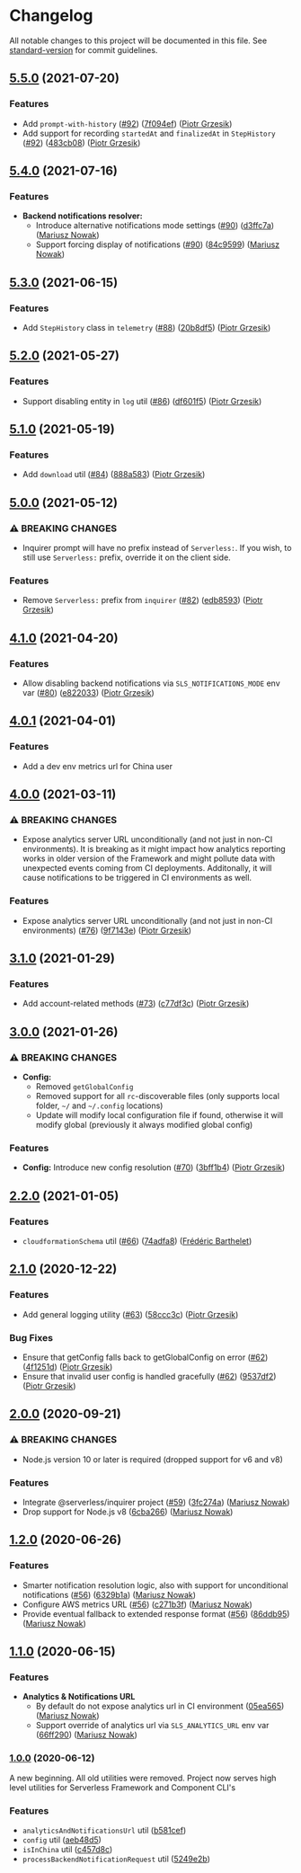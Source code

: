 # Changelog

All notable changes to this project will be documented in this file. See [standard-version](https://github.com/conventional-changelog/standard-version) for commit guidelines.

## [5.5.0](https://github.com/serverless/utils/compare/v5.4.0...v5.5.0) (2021-07-20)

### Features

- Add `prompt-with-history` ([#92](https://github.com/serverless/utils/pull/92)) ([7f094ef](https://github.com/serverless/utils/commit/7f094ef659f9295884c5679c398f609da8dd1ba7)) ([Piotr Grzesik](https://github.com/pgrzesik))
- Add support for recording `startedAt` and `finalizedAt` in `StepHistory` ([#92](https://github.com/serverless/utils/pull/92)) ([483cb08](https://github.com/serverless/utils/commit/483cb082eaa9d049d862554e6a7d6290031d58db)) ([Piotr Grzesik](https://github.com/pgrzesik))

## [5.4.0](https://github.com/serverless/utils/compare/v5.3.0...v5.4.0) (2021-07-16)

### Features

- **Backend notifications resolver:**
  - Introduce alternative notifications mode settings ([#90](https://github.com/serverless/utils/pull/90)) ([d3ffc7a](https://github.com/serverless/utils/commit/d3ffc7aac78e8a3adf0d2a126c2ba8e2df2592f6)) ([Mariusz Nowak](https://github.com/medikoo))
  - Support forcing display of notifications ([#90](https://github.com/serverless/utils/pull/90)) ([84c9599](https://github.com/serverless/utils/commit/84c9599864f288389101e8876aba4b8ac6683493)) ([Mariusz Nowak](https://github.com/medikoo))

## [5.3.0](https://github.com/serverless/utils/compare/v5.2.0...v5.3.0) (2021-06-15)

### Features

- Add `StepHistory` class in `telemetry` ([#88](https://github.com/serverless/utils/pull/88)) ([20b8df5](https://github.com/serverless/utils/commit/20b8df5ba5ec71328930290348ddd99f0938145a)) ([Piotr Grzesik](https://github.com/pgrzesik))

## [5.2.0](https://github.com/serverless/utils/compare/v5.1.0...v5.2.0) (2021-05-27)

### Features

- Support disabling entity in `log` util ([#86](https://github.com/serverless/utils/pull/86)) ([df601f5](https://github.com/serverless/utils/commit/df601f5aca5ea7a3ecd8e9a8ddde9f233864acc1)) ([Piotr Grzesik](https://github.com/pgrzesik))

## [5.1.0](https://github.com/serverless/utils/compare/v5.0.0...v5.1.0) (2021-05-19)

### Features

- Add `download` util ([#84](https://github.com/serverless/utils/pull/84)) ([888a583](https://github.com/serverless/utils/commit/888a58328099f1860fac8305fe32bb05325f039a)) ([Piotr Grzesik](https://github.com/pgrzesik))

## [5.0.0](https://github.com/serverless/utils/compare/v4.1.0...v5.0.0) (2021-05-12)

### ⚠ BREAKING CHANGES

- Inquirer prompt will have no prefix instead of `Serverless:`. If you wish, to still use `Serverless:` prefix, override it on the client side.

### Features

- Remove `Serverless:` prefix from `inquirer` ([#82](https://github.com/serverless/utils/pull/82)) ([edb8593](https://github.com/serverless/utils/commit/edb8593fbd2524c3ba0e08fc1e143eb872cf9b86)) ([Piotr Grzesik](https://github.com/pgrzesik))

## [4.1.0](https://github.com/serverless/utils/compare/v4.0.1...v4.1.0) (2021-04-20)

### Features

- Allow disabling backend notifications via `SLS_NOTIFICATIONS_MODE` env var ([#80](https://github.com/serverless/utils/pull/80)) ([e822033](https://github.com/serverless/utils/commit/e822033a4025415cc076f3bb367e1dea9bec28f1)) ([Piotr Grzesik](https://github.com/pgrzesik))

## [4.0.1](https://github.com/serverless/utils/compare/v4.0.0...v4.0.1) (2021-04-01)

### Features

- Add a dev env metrics url for China user

## [4.0.0](https://github.com/serverless/utils/compare/v3.1.0...v4.0.0) (2021-03-11)

### ⚠ BREAKING CHANGES

- Expose analytics server URL unconditionally (and not just in non-CI environments). It is breaking as it might impact how analytics reporting works in older version of the Framework and might pollute data with unexpected events coming from CI deployments. Additonally, it will cause notifications to be triggered in CI environments as well.

### Features

- Expose analytics server URL unconditionally (and not just in non-CI environments) ([#76](https://github.com/serverless/utils/pull/76)) ([9f7143e](https://github.com/serverless/utils/commit/9f7143e8bdc5f036251ca4f6b54e7292c0803648)) ([Piotr Grzesik](https://github.com/pgrzesik))

## [3.1.0](https://github.com/serverless/utils/compare/v3.0.0...v3.1.0) (2021-01-29)

### Features

- Add account-related methods ([#73](https://github.com/serverless/utils/pull/73)) ([c77df3c](https://github.com/serverless/utils/commit/c77df3ccf45e96b790ef508a50939ce29394eded)) ([Piotr Grzesik](https://github.com/pgrzesik))

## [3.0.0](https://github.com/serverless/utils/compare/v2.2.0...v3.0.0) (2021-01-26)

### ⚠ BREAKING CHANGES

- **Config:**
  - Removed `getGlobalConfig`
  - Removed support for all `rc`-discoverable files (only supports local folder, `~/` and `~/.config` locations)
  - Update will modify local configuration file if found, otherwise it will modify global (previously it always modified global config)

### Features

- **Config:** Introduce new config resolution ([#70](https://github.com/serverless/utils/pull/70)) ([3bff1b4](https://github.com/serverless/utils/commit/3bff1b4fe70e0d011ddb185f3fe6b206ced03aad)) ([Piotr Grzesik](https://github.com/pgrzesik))

## [2.2.0](https://github.com/serverless/utils/compare/v2.1.0...v2.2.0) (2021-01-05)

### Features

- `cloudformationSchema` util ([#66](https://github.com/serverless/utils/issues/66)) ([74adfa8](https://github.com/serverless/utils/commit/74adfa8d5a59f4838cd9c59d0b049ed12d5daa38)) ([Frédéric Barthelet](https://github.com/fredericbarthelet))

## [2.1.0](https://github.com/serverless/utils/compare/v2.0.0...v2.1.0) (2020-12-22)

### Features

- Add general logging utility ([#63](https://github.com/serverless/utils/issues/63)) ([58ccc3c](https://github.com/serverless/utils/commit/58ccc3c0ec741ce173982eb4b897cca2af6135b6)) ([Piotr Grzesik](https://github.com/pgrzesik))

### Bug Fixes

- Ensure that getConfig falls back to getGlobalConfig on error ([#62](https://github.com/serverless/utils/pull/62)) ([4f1251d](https://github.com/serverless/utils/commit/4f1251dc0500bb6f8c357832f243ca0524476fd9)) ([Piotr Grzesik](https://github.com/pgrzesik))
- Ensure that invalid user config is handled gracefully ([#62](https://github.com/serverless/utils/pull/62)) ([9537df2](https://github.com/serverless/utils/commit/9537df2b06bb7560ff0f0ad8f5dc4779cfcf9332)) ([Piotr Grzesik](https://github.com/pgrzesik))

## [2.0.0](https://github.com/serverless/utils/compare/v1.2.0...v2.0.0) (2020-09-21)

### ⚠ BREAKING CHANGES

- Node.js version 10 or later is required (dropped support for v6 and v8)

### Features

- Integrate @serverless/inquirer project ([#59](https://github.com/serverless/utils/pull/59)) ([3fc274a](https://github.com/serverless/utils/commit/3fc274a413ac04f34daee2abeff1b969686182c6)) ([Mariusz Nowak](https://github.com/medikoo))
- Drop support for Node.js v8 ([6cba266](https://github.com/serverless/utils/commit/6cba266861c9c55e4e897f896bb76cd265b0f80a)) ([Mariusz Nowak](https://github.com/medikoo))

## [1.2.0](https://github.com/serverless/utils/compare/v1.1.0...v1.2.0) (2020-06-26)

### Features

- Smarter notification resolution logic, also with support for unconditional notifications ([#56](https://github.com/serverless/utils/pull/56)) ([6329b1a](https://github.com/serverless/utils/commit/6329b1a03ce1ed57c8c922ea021a26f911d6e5c3)) ([Mariusz Nowak](https://github.com/medikoo))
- Configure AWS metrics URL ([#56](https://github.com/serverless/utils/pull/56)) ([c271b3f](https://github.com/serverless/utils/commit/c271b3f0a0e0901a3c45d5726c3e32b54a5a36ba)) ([Mariusz Nowak](https://github.com/medikoo))
- Provide eventual fallback to extended response format ([#56](https://github.com/serverless/utils/pull/56)) ([86ddb95](https://github.com/serverless/utils/commit/86ddb9575d635cdcf326436fe571cc1b2c5818b7)) ([Mariusz Nowak](https://github.com/medikoo))

## [1.1.0](https://github.com/serverless/utils/compare/v1.0.0...v1.1.0) (2020-06-15)

### Features

- **Analytics & Notifications URL**
  - By default do not expose analytics url in CI environment ([05ea565](https://github.com/serverless/utils/commit/05ea565a1642a9da10cb4770ef75ae70c4443a22)) ([Mariusz Nowak](https://github.com/medikoo))
  - Support override of analytics url via `SLS_ANALYTICS_URL` env var ([66ff290](https://github.com/serverless/utils/commit/66ff290a5c06b1b082e377eb3d8ead46b42c4f95)) ([Mariusz Nowak](https://github.com/medikoo))

### [1.0.0](https://github.com/serverless/utils/compare/v0.0.20...v1.0.0) (2020-06-12)

A new beginning. All old utilities were removed. Project now serves high level utilities for Serverless Framework and Component CLI's

### Features

- `analyticsAndNotificationsUrl` util ([b581cef](https://github.com/serverless/utils/commit/b581cef03961a0ee29e2fc9da577a7c0e600e915))
- `config` util ([aeb48d5](https://github.com/serverless/utils/commit/aeb48d58dab279e8c84db2f84b3515ba71815575))
- `isInChina` util ([c457d8c](https://github.com/serverless/utils/commit/c457d8c4e9829d9ab6d38a84e0f7c41809379f43))
- `processBackendNotificationRequest` util ([5249e2b](https://github.com/serverless/utils/commit/5249e2b9a09e72126382e902abeea38d9a089398))
